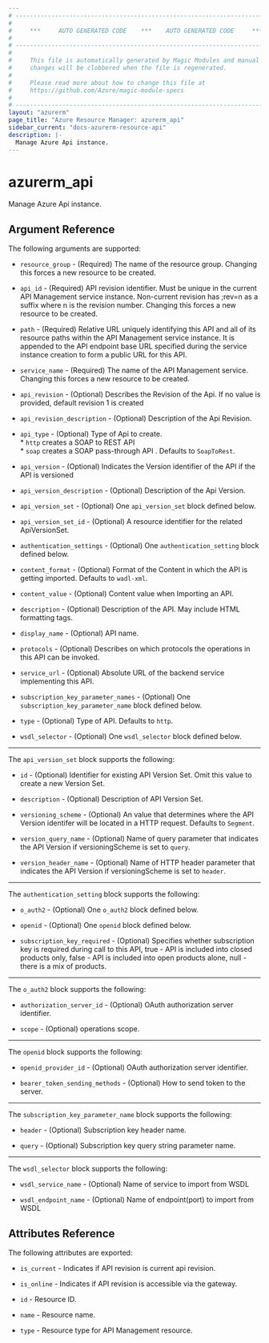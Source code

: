 ```yaml
---
# ----------------------------------------------------------------------------
#
#     ***     AUTO GENERATED CODE    ***    AUTO GENERATED CODE     ***
#
# ----------------------------------------------------------------------------
#
#     This file is automatically generated by Magic Modules and manual
#     changes will be clobbered when the file is regenerated.
#
#     Please read more about how to change this file at
#     https://github.com/Azure/magic-module-specs
#
# ----------------------------------------------------------------------------
layout: "azurerm"
page_title: "Azure Resource Manager: azurerm_api"
sidebar_current: "docs-azurerm-resource-api"
description: |-
  Manage Azure Api instance.
---
```


# azurerm_api

Manage Azure Api instance.


## Argument Reference

The following arguments are supported:

* `resource_group` - (Required) The name of the resource group. Changing this forces a new resource to be created.

* `api_id` - (Required) API revision identifier. Must be unique in the current API Management service instance. Non-current revision has ;rev=n as a suffix where n is the revision number. Changing this forces a new resource to be created.

* `path` - (Required) Relative URL uniquely identifying this API and all of its resource paths within the API Management service instance. It is appended to the API endpoint base URL specified during the service instance creation to form a public URL for this API.

* `service_name` - (Required) The name of the API Management service. Changing this forces a new resource to be created.

* `api_revision` - (Optional) Describes the Revision of the Api. If no value is provided, default revision 1 is created

* `api_revision_description` - (Optional) Description of the Api Revision.

* `api_type` - (Optional) Type of Api to create. <br> * `http` creates a SOAP to REST API <br> * `soap` creates a SOAP pass-through API . Defaults to `SoapToRest`.

* `api_version` - (Optional) Indicates the Version identifier of the API if the API is versioned

* `api_version_description` - (Optional) Description of the Api Version.

* `api_version_set` - (Optional) One `api_version_set` block defined below.

* `api_version_set_id` - (Optional) A resource identifier for the related ApiVersionSet.

* `authentication_settings` - (Optional) One `authentication_setting` block defined below.

* `content_format` - (Optional) Format of the Content in which the API is getting imported. Defaults to `wadl-xml`.

* `content_value` - (Optional) Content value when Importing an API.

* `description` - (Optional) Description of the API. May include HTML formatting tags.

* `display_name` - (Optional) API name.

* `protocols` - (Optional) Describes on which protocols the operations in this API can be invoked.

* `service_url` - (Optional) Absolute URL of the backend service implementing this API.

* `subscription_key_parameter_names` - (Optional) One `subscription_key_parameter_name` block defined below.

* `type` - (Optional) Type of API. Defaults to `http`.

* `wsdl_selector` - (Optional) One `wsdl_selector` block defined below.

---

The `api_version_set` block supports the following:

* `id` - (Optional) Identifier for existing API Version Set. Omit this value to create a new Version Set.

* `description` - (Optional) Description of API Version Set.

* `versioning_scheme` - (Optional) An value that determines where the API Version identifer will be located in a HTTP request. Defaults to `Segment`.

* `version_query_name` - (Optional) Name of query parameter that indicates the API Version if versioningScheme is set to `query`.

* `version_header_name` - (Optional) Name of HTTP header parameter that indicates the API Version if versioningScheme is set to `header`.

---

The `authentication_setting` block supports the following:

* `o_auth2` - (Optional) One `o_auth2` block defined below.

* `openid` - (Optional) One `openid` block defined below.

* `subscription_key_required` - (Optional) Specifies whether subscription key is required during call to this API, true - API is included into closed products only, false - API is included into open products alone, null - there is a mix of products.


---

The `o_auth2` block supports the following:

* `authorization_server_id` - (Optional) OAuth authorization server identifier.

* `scope` - (Optional) operations scope.

---

The `openid` block supports the following:

* `openid_provider_id` - (Optional) OAuth authorization server identifier.

* `bearer_token_sending_methods` - (Optional) How to send token to the server.

---

The `subscription_key_parameter_name` block supports the following:

* `header` - (Optional) Subscription key header name.

* `query` - (Optional) Subscription key query string parameter name.

---

The `wsdl_selector` block supports the following:

* `wsdl_service_name` - (Optional) Name of service to import from WSDL

* `wsdl_endpoint_name` - (Optional) Name of endpoint(port) to import from WSDL

## Attributes Reference

The following attributes are exported:

* `is_current` - Indicates if API revision is current api revision.

* `is_online` - Indicates if API revision is accessible via the gateway.

* `id` - Resource ID.

* `name` - Resource name.

* `type` - Resource type for API Management resource.
